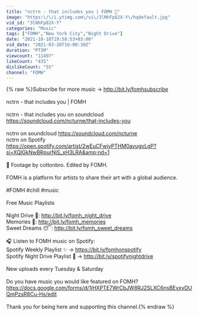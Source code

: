 ```yaml
---
title: "nctrn - that includes you | FOMH 🥀"
image: "https:\/\/i.ytimg.com\/vi\/3lNhFp82X-Y\/hqdefault.jpg"
vid_id: "3lNhFp82X-Y"
categories: "Music"
tags: ["FOMH","New York City","Night Drive"]
date: "2021-10-18T19:58:53+03:00"
vid_date: "2021-03-20T16:00:30Z"
duration: "PT3M"
viewcount: "11497"
likeCount: "435"
dislikeCount: "55"
channel: "FOMH"
---
```

{% raw %}Subscribe for more music → <a rel="nofollow" target="blank" href="http://bit.ly/fomhsubscribe">http://bit.ly/fomhsubscribe</a><br /><br />nctrn - that includes you | FOMH<br /><br />nctrn - that includes you on soundcloud <a rel="nofollow" target="blank" href="https://soundcloud.com/ncturne/that-includes-you">https://soundcloud.com/ncturne/that-includes-you</a><br /><br />nctrn on soundcloud <a rel="nofollow" target="blank" href="https://soundcloud.com/ncturne">https://soundcloud.com/ncturne</a><br />nctrn on Spotify <a rel="nofollow" target="blank" href="https://open.spotify.com/artist/2wEuCFwiyPTHM0avugvLgP?si=XQlGkNwBRpurNjS_xH3LRA&amp;nd=1">https://open.spotify.com/artist/2wEuCFwiyPTHM0avugvLgP?si=XQlGkNwBRpurNjS_xH3LRA&amp;nd=1</a><br /><br />🎥 Footage by cottonbro. Edited by FOMH.<br /><br />FOMH is a platform for artists to share their art with a global audience.<br /><br />#FOMH #chill #music<br /><br />Free Music Playlists<br /><br />Night Drive 🌙: <a rel="nofollow" target="blank" href="http://bit.ly/fomh_night_drive">http://bit.ly/fomh_night_drive</a><br />Memories 🍃: <a rel="nofollow" target="blank" href="http://bit.ly/fomh_memories">http://bit.ly/fomh_memories</a><br />Sweet Dreams 😴: <a rel="nofollow" target="blank" href="http://bit.ly/fomh_sweet_dreams">http://bit.ly/fomh_sweet_dreams</a><br /><br />🎧 Listen to FOMH music on Spotify:<br />Spotify Weekly Playlist ✨ → <a rel="nofollow" target="blank" href="https://bit.ly/fomhonspotify">https://bit.ly/fomhonspotify</a><br />Spotify Night Drive Playlist 🌙 → <a rel="nofollow" target="blank" href="http://bit.ly/spotifynightdrive">http://bit.ly/spotifynightdrive</a><br /><br />New uploads every Tuesday &amp; Saturday<br /><br />Do you have music you would like featured on FOMH?<br /><a rel="nofollow" target="blank" href="https://docs.google.com/forms/d/1jHXPTE7WrCbJW8RJ2SLXC6nsBEyxvDUQmPzsR8Cu-Hs/edit">https://docs.google.com/forms/d/1jHXPTE7WrCbJW8RJ2SLXC6nsBEyxvDUQmPzsR8Cu-Hs/edit</a><br /><br />Thank you for being here and supporting this channel.{% endraw %}
